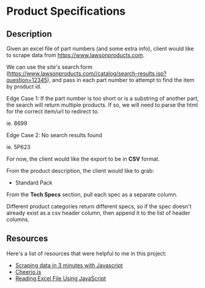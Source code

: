 # Product Specifications

## Description

Given an excel file of part numbers (and some extra info), client would like to scrape data from https://www.lawsonproducts.com.

We can use the site's search form (https://www.lawsonproducts.com//catalog/search-results.jsp?question=12345), and pass in each part number to attempt to find the item by product id.

Edge Case 1: If the part number is too short or is a substring of another part, the search will return multiple products. If so, we will need to parse the html for the correct item/url to redirect to.

ie. 8699

Edge Case 2: No search results found

ie. 5P623

For now, the client would like the export to be in **CSV** format.

From the product description, the client would like to grab:
* Standard Pack

From the **Tech Specs** section, pull each spec as a separate column.

Different product categories return different specs, so if the spec doesn't already exist as a csv header column, then append it to the list of header columns.

## Resources

Here's a list of resources that were helpful to me in this project:
* [Scraping data in 3 minutes with Javascript](https://medium.com/data-scraper-tips-tricks/scraping-data-with-javascript-in-3-minutes-8a7cf8275b31)
* [Cheerio.js](https://github.com/cheeriojs/cheerio)
* [Reading Excel File Using JavaScript](https://codoid.com/reading-excel-file-using-javascript/)

